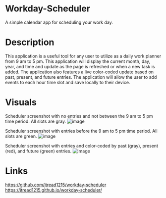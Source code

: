 # Workday-Scheduler
A simple calendar app for scheduling your work day.

# Description
This application is a useful tool for any user to utilize as a daily work planner from 9 am to 5 pm.
This application will display the current month, day, year, and time and update as the page is refreshed or when a new task is added.
The application also features a live color-coded update based on past, present, and future entries. 
The application will allow the user to add events to each hour time slot and save locally to their device.

# Visuals
Scheduler screenshot with no entries and not between the 9 am to 5 pm time period. All slots are gray.
![image](https://user-images.githubusercontent.com/77247419/120909759-6d60c180-c646-11eb-8a51-fd1d422171a6.png)

Scheduler screenshot with entries before the 9 am to 5 pm time period. All slots are green.
![image](https://user-images.githubusercontent.com/77247419/120924098-fce68e80-c69f-11eb-80e9-d593b8191c59.png)

Scheduler screenshot with entries and color-coded by past (gray), present (red), and future (green) entries.
![image](https://user-images.githubusercontent.com/77247419/121097745-7d9dab80-c7c2-11eb-8366-cde111542218.png)

# Links
https://github.com/jtread1215/workday-scheduler
https://jtread1215.github.io/workday-scheduler/
